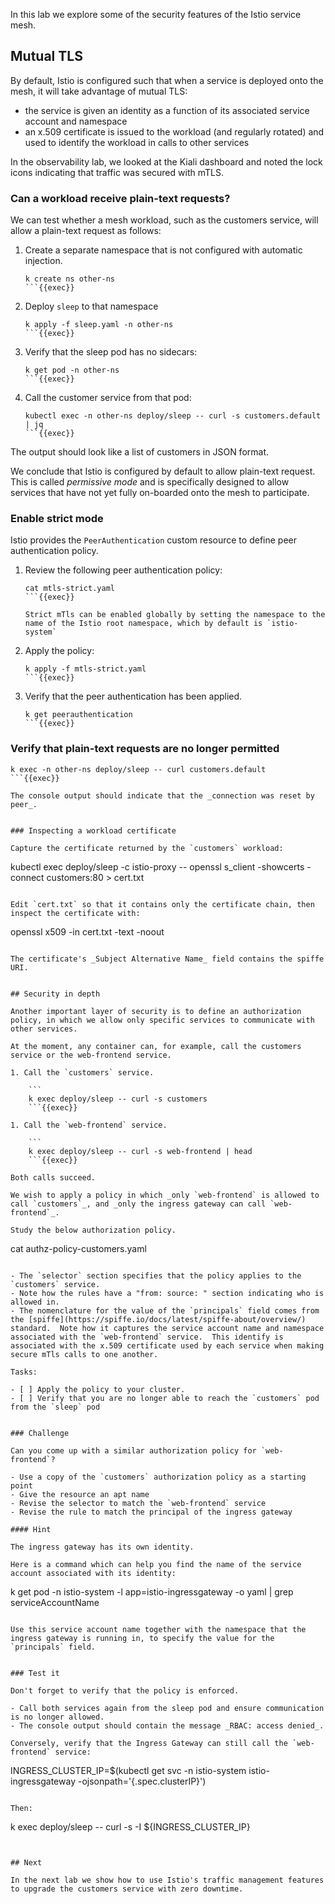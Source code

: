 In this lab we explore some of the security features of the Istio service mesh.

## Mutual TLS

By default, Istio is configured such that when a service is deployed onto the mesh, it will take advantage of mutual TLS:

- the service is given an identity as a function of its associated service account and namespace
- an x.509 certificate is issued to the workload (and regularly rotated) and used to identify the workload in calls to other services

In the observability lab, we looked at the Kiali dashboard and noted the lock icons indicating that traffic was secured with mTLS.

### Can a workload receive plain-text requests?

We can test whether a mesh workload, such as the customers service, will allow a plain-text request as follows:

1. Create a separate namespace that is not configured with automatic injection.

    ```
    k create ns other-ns
    ```{{exec}}

1. Deploy `sleep` to that namespace

    ```
    k apply -f sleep.yaml -n other-ns
    ```{{exec}}

1. Verify that the sleep pod has no sidecars:

    ```
    k get pod -n other-ns
    ```{{exec}}

1. Call the customer service from that pod:

    ```
    kubectl exec -n other-ns deploy/sleep -- curl -s customers.default | jq
    ```{{exec}}

The output should look like a list of customers in JSON format.

We conclude that Istio is configured by default to allow plain-text request.
This is called _permissive mode_ and is specifically designed to allow services that have not yet fully on-boarded onto the mesh to participate.

### Enable strict mode

Istio provides the `PeerAuthentication` custom resource to define peer authentication policy.

1. Review the following peer authentication policy:

    ```
    cat mtls-strict.yaml
    ```{{exec}}

    Strict mTls can be enabled globally by setting the namespace to the name of the Istio root namespace, which by default is `istio-system`

1. Apply the policy:

    ```
    k apply -f mtls-strict.yaml
    ```{{exec}}

1. Verify that the peer authentication has been applied.

    ```
    k get peerauthentication
    ```{{exec}}

### Verify that plain-text requests are no longer permitted

```
k exec -n other-ns deploy/sleep -- curl customers.default
```{{exec}}

The console output should indicate that the _connection was reset by peer_.


### Inspecting a workload certificate

Capture the certificate returned by the `customers` workload:

```
kubectl exec deploy/sleep -c istio-proxy -- openssl s_client -showcerts -connect customers:80 > cert.txt
```{{exec}}

Edit `cert.txt` so that it contains only the certificate chain, then inspect the certificate with:

```
openssl x509 -in cert.txt -text -noout
```{{exec}}

The certificate's _Subject Alternative Name_ field contains the spiffe URI.


## Security in depth

Another important layer of security is to define an authorization policy, in which we allow only specific services to communicate with other services.

At the moment, any container can, for example, call the customers service or the web-frontend service.

1. Call the `customers` service.

    ```
    k exec deploy/sleep -- curl -s customers
    ```{{exec}}

1. Call the `web-frontend` service.

    ```
    k exec deploy/sleep -- curl -s web-frontend | head
    ```{{exec}}

Both calls succeed.

We wish to apply a policy in which _only `web-frontend` is allowed to call `customers`_, and _only the ingress gateway can call `web-frontend`_.

Study the below authorization policy.

```
cat authz-policy-customers.yaml
```{{exec}}

- The `selector` section specifies that the policy applies to the `customers` service.
- Note how the rules have a "from: source: " section indicating who is allowed in.
- The nomenclature for the value of the `principals` field comes from the [spiffe](https://spiffe.io/docs/latest/spiffe-about/overview/) standard.  Note how it captures the service account name and namespace associated with the `web-frontend` service.  This identify is associated with the x.509 certificate used by each service when making secure mTls calls to one another.

Tasks:

- [ ] Apply the policy to your cluster.
- [ ] Verify that you are no longer able to reach the `customers` pod from the `sleep` pod


### Challenge

Can you come up with a similar authorization policy for `web-frontend`?

- Use a copy of the `customers` authorization policy as a starting point
- Give the resource an apt name
- Revise the selector to match the `web-frontend` service
- Revise the rule to match the principal of the ingress gateway

#### Hint

The ingress gateway has its own identity.

Here is a command which can help you find the name of the service account associated with its identity:

```
k get pod -n istio-system -l app=istio-ingressgateway -o yaml | grep serviceAccountName
```{{exec}}

Use this service account name together with the namespace that the ingress gateway is running in, to specify the value for the `principals` field.


### Test it

Don't forget to verify that the policy is enforced.

- Call both services again from the sleep pod and ensure communication is no longer allowed.
- The console output should contain the message _RBAC: access denied_.

Conversely, verify that the Ingress Gateway can still call the `web-frontend` service:

```
INGRESS_CLUSTER_IP=$(kubectl get svc -n istio-system istio-ingressgateway -ojsonpath='{.spec.clusterIP}')
```{{exec}}

Then:

```
k exec deploy/sleep -- curl -s -I ${INGRESS_CLUSTER_IP}
```{{exec}}


## Next

In the next lab we show how to use Istio's traffic management features to upgrade the customers service with zero downtime.
